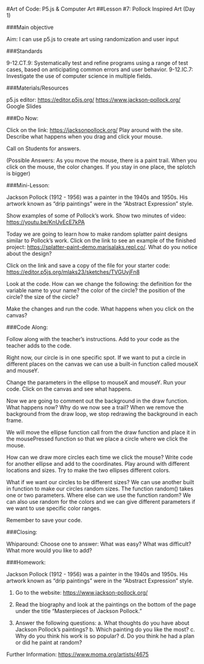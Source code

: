 #Art of Code: P5.js & Computer Art
##Lesson #7: Pollock Inspired Art (Day 1)

###Main objective

Aim: I can use p5.js to create art using randomization and user input


###Standards

9-12.CT.9: Systematically test and refine programs using a range of test cases, based on anticipating common errors and user behavior.
9-12.IC.7: Investigate the use of computer science in multiple fields.


###Materials/Resources

p5.js editor: https://editor.p5js.org/
https://www.jackson-pollock.org/
Google Slides


###Do Now:

Click on the link: https://jacksonpollock.org/
Play around with the site. Describe what happens when you drag and click your mouse.

Call on Students for answers.

(Possible Answers: As you move the mouse, there is a paint trail. When you click on the mouse, the color changes. If you stay in one place, the splotch is bigger)


###Mini-Lesson:

Jackson Pollock (1912 - 1956) was a painter in the 1940s and 1950s. His artwork known as “drip paintings”  were in the  “Abstract Expression” style.

Show examples of some of Pollock’s work. Show two minutes of video: https://youtu.be/KnUvEcE7kPA

Today we are going to learn how to make random splatter paint designs similar to Pollock’s work. Click on the link to see an example of the finished project: https://splatter-paint-demo.marisalaks.repl.co/. What do you notice about the design?

Click on the link and save a copy of the file for your starter code: https://editor.p5js.org/mlaks23/sketches/TVGUvjFn8

Look at the code. How can we change the following:
the definition for the variable name to your name?
the color of the circle?
the position of the circle?
the size of the circle?

Make the changes and run the code. What happens when you click on the canvas?


###Code Along:

Follow along with the teacher’s instructions. Add to your code as the teacher adds to the code.

Right now, our circle is in one specific spot. If we want to put a circle in different places on the canvas we can use a built-in function called mouseX and mouseY.

Change the parameters in the ellipse to mouseX and mouseY. Run your code. Click on the canvas and see what happens.

Now we are going to comment out the background in the draw function. What happens now? Why do we now see a trail? When we remove the background from the draw loop, we stop redrawing the background in each frame.

We will move the ellipse function call from the draw function and place it in the mousePressed function so that we place a circle where we click the mouse.

How can we draw more circles each time we click the mouse? Write code for another ellipse and add to the coordinates. Play around with different locations and sizes. Try to make the two ellipses different colors.

What if we want our circles to be different sizes? We can use another built in function to make our circles random sizes. The function random() takes one or two parameters. Where else can we use the function random? We can also use random for the colors and we can give different parameters if we want to use specific color ranges.

Remember to save your code.


###Closing:

Whiparound: Choose one to answer: What was easy? What was difficult? What more would you like to add?


###Homework:

Jackson Pollock (1912 - 1956) was a painter in the 1940s and 1950s. His artwork known as “drip paintings”  were in the  “Abstract Expression” style.

1. Go to the website: https://www.jackson-pollock.org/

2. Read the biography and look at the paintings on the bottom of the page under the title “Masterpieces of Jackson Pollock.”

3. Answer the following questions:
a. What thoughts do you have about Jackson Pollock’s paintings?
b. Which painting do you like the most?
c. Why do you think his work is so popular?
d. Do you think he had a plan or did he paint at random?

Further Information:  https://www.moma.org/artists/4675
